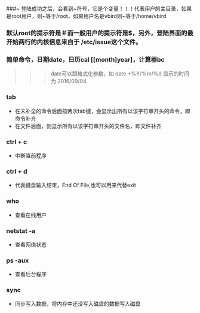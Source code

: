 # 

###~ 登陆成功之后，会看到~符号，它是个变量！！！代表用户的主目录，如果是root用户，则~等于/root，如果用户名是vbird则~等于/home/vbird

### 默认root的提示符是＃而一般用户的提示符是$，另外，登陆界面的最开始两行的内核信息来自于 /etc/issue这个文件。


### 简单命令，日期date，日历cal [[month]year]，计算器bc
>>> date可以跟格式化参数，如 date +%Y/%m/%d 显示的时间为 2016/09/04

### tab
- 在未补全的命令后面按两次tab键，会显示出所有以该字符串开头的命令，即命令补齐
- 在文件后面，则显示所有以该字符串开头的文件名，即文件补齐


### ctrl + c
- 中断当前程序

### ctrl + d
- 代表键盘输入结束，End Of File,也可以用来代替exit

### who
- 查看在线用户

### netstat -a
- 查看网络状态

### ps -aux
- 查看后台程序

### sync
- 同步写入数据，将内存中还没写入磁盘的数据写入磁盘


